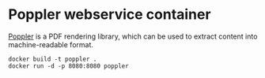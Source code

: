 
# Poppler webservice container

[Poppler](https://poppler.freedesktop.org/) is a PDF rendering library, which can be used to extract content into machine-readable format.

```
docker build -t poppler .
docker run -d -p 8080:8080 poppler
```
